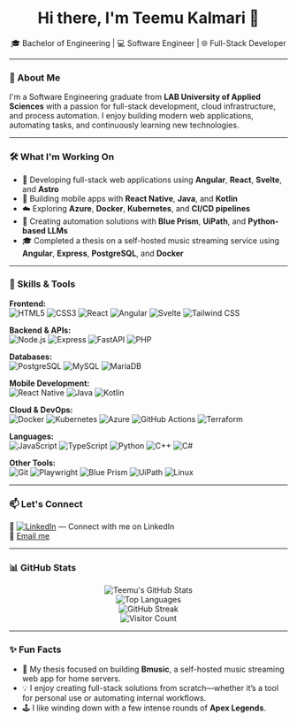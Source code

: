 <h1 align="center">Hi there, I'm Teemu Kalmari 👋</h1>
<p align="center">🎓 Bachelor of Engineering | 💻 Software Engineer | 🌐 Full-Stack Developer</p>

---

### 🚀 About Me

I'm a Software Engineering graduate from **LAB University of Applied Sciences** with a passion for full-stack development, cloud infrastructure, and process automation. I enjoy building modern web applications, automating tasks, and continuously learning new technologies.

---

### 🛠️ What I'm Working On

- 🧩 Developing full-stack web applications using **Angular**, **React**, **Svelte**, and **Astro**
- 📱 Building mobile apps with **React Native**, **Java**, and **Kotlin**
- ☁️ Exploring **Azure**, **Docker**, **Kubernetes**, and **CI/CD pipelines**
- 🤖 Creating automation solutions with **Blue Prism**, **UiPath**, and **Python-based LLMs**
- 🎓 Completed a thesis on a self-hosted music streaming service using **Angular**, **Express**, **PostgreSQL**, and **Docker**

---

### 💼 Skills & Tools

**Frontend:**  
![HTML5](https://img.shields.io/badge/-HTML5-E34F26?logo=html5&logoColor=white&style=flat) ![CSS3](https://img.shields.io/badge/-CSS3-1572B6?logo=css3&logoColor=white&style=flat) ![React](https://img.shields.io/badge/-React-61DAFB?logo=react&logoColor=black&style=flat) ![Angular](https://img.shields.io/badge/-Angular-DD0031?logo=angular&logoColor=white&style=flat) ![Svelte](https://img.shields.io/badge/-Svelte-FF3E00?logo=svelte&logoColor=white&style=flat) ![Tailwind CSS](https://img.shields.io/badge/-Tailwind-06B6D4?logo=tailwindcss&logoColor=white&style=flat)  

**Backend & APIs:**  
![Node.js](https://img.shields.io/badge/-Node.js-339933?logo=node.js&logoColor=white&style=flat) ![Express](https://img.shields.io/badge/-Express-000000?logo=express&logoColor=white&style=flat) ![FastAPI](https://img.shields.io/badge/-FastAPI-009688?logo=fastapi&logoColor=white&style=flat) ![PHP](https://img.shields.io/badge/-PHP-777BB4?logo=php&logoColor=white&style=flat)  

**Databases:**  
![PostgreSQL](https://img.shields.io/badge/-PostgreSQL-4169E1?logo=postgresql&logoColor=white&style=flat) ![MySQL](https://img.shields.io/badge/-MySQL-4479A1?logo=mysql&logoColor=white&style=flat) ![MariaDB](https://img.shields.io/badge/-MariaDB-003545?logo=mariadb&logoColor=white&style=flat)  

**Mobile Development:**  
![React Native](https://img.shields.io/badge/-React%20Native-61DAFB?logo=react&logoColor=black&style=flat) ![Java](https://img.shields.io/badge/-Java-007396?logo=java&logoColor=white&style=flat) ![Kotlin](https://img.shields.io/badge/-Kotlin-0095D5?logo=kotlin&logoColor=white&style=flat)  

**Cloud & DevOps:**  
![Docker](https://img.shields.io/badge/-Docker-2496ED?logo=docker&logoColor=white&style=flat) ![Kubernetes](https://img.shields.io/badge/-Kubernetes-326CE5?logo=kubernetes&logoColor=white&style=flat) ![Azure](https://img.shields.io/badge/-Azure-0078D4?logo=microsoftazure&logoColor=white&style=flat) ![GitHub Actions](https://img.shields.io/badge/-GitHub%20Actions-2088FF?logo=github-actions&logoColor=white&style=flat) ![Terraform](https://img.shields.io/badge/-Terraform-7B42BC?logo=terraform&logoColor=white&style=flat)  

**Languages:**  
![JavaScript](https://img.shields.io/badge/-JavaScript-F7DF1E?logo=javascript&logoColor=black&style=flat) ![TypeScript](https://img.shields.io/badge/-TypeScript-3178C6?logo=typescript&logoColor=white&style=flat) ![Python](https://img.shields.io/badge/-Python-3776AB?logo=python&logoColor=white&style=flat) ![C++](https://img.shields.io/badge/-C++-00599C?logo=c%2B%2B&logoColor=white&style=flat) ![C#](https://img.shields.io/badge/-C%23-239120?logo=c-sharp&logoColor=white&style=flat)  

**Other Tools:**  
![Git](https://img.shields.io/badge/-Git-F05032?logo=git&logoColor=white&style=flat) ![Playwright](https://img.shields.io/badge/-Playwright-2EAD33?logo=playwright&logoColor=white&style=flat) ![Blue Prism](https://img.shields.io/badge/-Blue%20Prism-00BFFF?logo=blueprism&logoColor=white&style=flat) ![UiPath](https://img.shields.io/badge/-UiPath-F88900?logo=uipath&logoColor=white&style=flat) ![Linux](https://img.shields.io/badge/-Linux-FCC624?logo=linux&logoColor=black&style=flat)  

---

### 📫 Let's Connect

🔗 [![LinkedIn](https://img.shields.io/badge/-Teemu%20Kalmari-blue?logo=linkedin&style=flat&logoColor=white)](https://www.linkedin.com/in/teemu-kalmari-755469169/) — Connect with me on LinkedIn  
📧 [Email me](mailto:teemukalmari@gmail.com)

---

### 📊 GitHub Stats

<p align="center">
  <img src="https://github-readme-stats.vercel.app/api?username=temez26&show_icons=true&count_private=true&theme=dark" alt="Teemu's GitHub Stats" />
  <br />
  <img src="https://github-readme-stats.vercel.app/api/top-langs/?username=temez26&layout=compact&theme=dark" alt="Top Languages" />
  <br />
  <img src="https://streak-stats.demolab.com?user=temez26&theme=dark" alt="GitHub Streak" />
  <br />
  <img src="https://profile-counter.glitch.me/temez26/count.svg" alt="Visitor Count" />
</p>

---

### ✨ Fun Facts

- 🎵 My thesis focused on building **Bmusic**, a self-hosted music streaming web app for home servers.
- 💡 I enjoy creating full-stack solutions from scratch—whether it’s a tool for personal use or automating internal workflows.
- 🕹️ I like winding down with a few intense rounds of **Apex Legends**.
